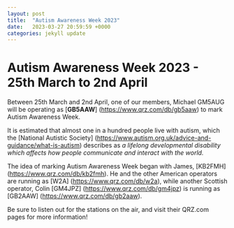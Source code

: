 ```yaml
---
layout: post
title:  "Autism Awareness Week 2023"
date:   2023-03-27 20:59:59 +0000
categories: jekyll update
---
```

# Autism Awareness Week 2023 - 25th March to 2nd April

Between 25th March and 2nd April, one of our members, Michael GM5AUG will be operating as [**GB5AAW**] (https://www.qrz.com/db/gb5aaw) to mark Autism Awareness Week. 

It is estimated that almost one in a hundred people live with autism, which the [National Autistic Society] (https://www.autism.org.uk/advice-and-guidance/what-is-autism) describes as 
*a lifelong developmental disability which affects how people communicate and interact with the world.*

The idea of marking Autism Awareness Week began with James, [KB2FMH] (https://www.qrz.com/db/kb2fmh). He and the other American operators are running as [W2A] (https://www.qrz.com/db/w2a), while another Scottish operator, Colin [GM4JPZ] (https://www.qrz.com/db/gm4jpz) is running as [GB2AAW] (https://www.qrz.com/db/gb2aaw).

Be sure to listen out for the stations on the air, and visit their QRZ.com pages for more information!
